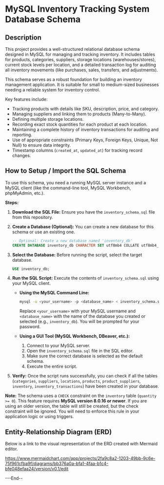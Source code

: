 ﻿# MySQL Inventory Tracking System Database Schema

## Description

This project provides a well-structured relational database schema designed in MySQL for managing and tracking inventory. It includes tables for products, categories, suppliers, storage locations (warehouses/stores), current stock levels per location, and a detailed transaction log for auditing all inventory movements (like purchases, sales, transfers, and adjustments).

This schema serves as a robust foundation for building an inventory management application. It is suitable for small to medium-sized businesses needing a reliable system for inventory control.

Key features include:
* Tracking products with details like SKU, description, price, and category.
* Managing suppliers and linking them to products (Many-to-Many).
* Defining multiple storage locations.
* Recording exact stock quantities for each product at each location.
* Maintaining a complete history of inventory transactions for auditing and reporting.
* Use of appropriate constraints (Primary Keys, Foreign Keys, Unique, Not Null) to ensure data integrity.
* Timestamp columns (`created_at`, `updated_at`) for tracking record changes.

## How to Setup / Import the SQL Schema

To use this schema, you need a running MySQL server instance and a MySQL client (like the command-line tool, MySQL Workbench, phpMyAdmin, etc.).

**Steps:**

1.  **Download the SQL File:** Ensure you have the `inventory_schema.sql` file from this repository.
2.  **Create a Database (Optional):** You can create a new database for this schema or use an existing one.
    ```sql
    -- Optional: Create a new database named 'inventory_db'
    CREATE DATABASE inventory_db CHARACTER SET utf8mb4 COLLATE utf8mb4_unicode_ci;
    ```
3.  **Select the Database:** Before running the script, select the target database.
    ```sql
    USE inventory_db;
    ```
4.  **Run the SQL Script:** Execute the contents of `inventory_schema.sql` using your MySQL client.

    * **Using the MySQL Command Line:**
        ```bash
        mysql -u <your_username> -p <database_name> < inventory_schema.sql
        ```
        Replace `<your_username>` with your MySQL username and `<database_name>` with the name of the database you created or selected (e.g., `inventory_db`). You will be prompted for your password.

    * **Using a GUI Tool (MySQL Workbench, DBeaver, etc.):**
        1.  Connect to your MySQL server.
        2.  Open the `inventory_schema.sql` file in the SQL editor.
        3.  Make sure the correct database is selected as the default schema.
        4.  Execute the entire script.

5.  **Verify:** Once the script runs successfully, you can check if all the tables (`categories`, `suppliers`, `locations`, `products`, `product_suppliers`, `inventory`, `inventory_transactions`) have been created in your database.

**Note:** The schema uses a `CHECK` constraint on the `inventory` table (`quantity >= 0`). This feature requires **MySQL version 8.0.16 or newer**. If you are using an older version, the table will still be created, but the check constraint will be ignored. You will need to enforce this rule in your application logic or using triggers.

## Entity-Relationship Diagram (ERD)

Below is a link to the visual representation of the ERD created with Mermaid editor.

https://www.mermaidchart.com/app/projects/2fa9c8a2-1203-49bb-9c6e-75f961cfba9f/diagrams/bb376a0a-bfa1-4faa-b1c4-bfe048efaa24/version/v0.1/edit

---End--
